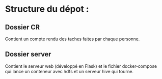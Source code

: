 # Structure du dépot :

## Dossier CR

Contient un compte rendu des taches faites par chaque personne.

## Dossier server

Contient le serveur web (développé en Flask) et le fichier docker-compose qui lance un conteneur avec hdfs et un serveur hive qui tourne.
